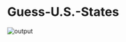 # Guess-U.S.-States

![output](https://user-images.githubusercontent.com/114730258/200141710-e01220bd-5ae0-445a-a1eb-454c15b82934.gif)
